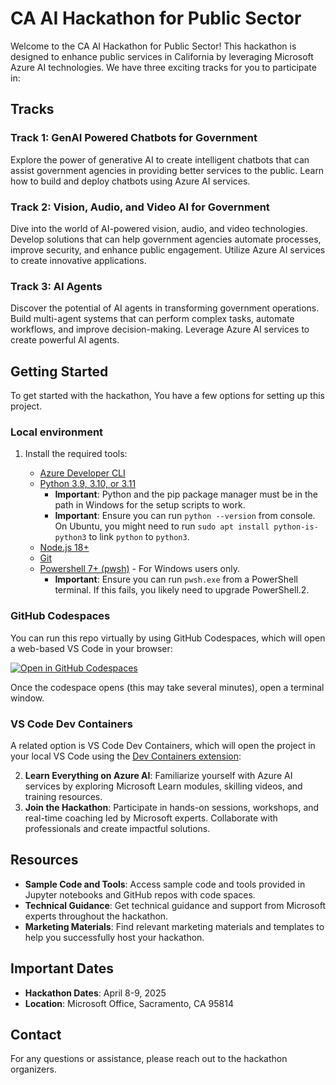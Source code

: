 # CA AI Hackathon for Public Sector

Welcome to the CA AI Hackathon for Public Sector! This hackathon is designed to enhance public services in California by leveraging Microsoft Azure AI technologies. We have three exciting tracks for you to participate in:

## Tracks

### Track 1: GenAI Powered Chatbots for Government
Explore the power of generative AI to create intelligent chatbots that can assist government agencies in providing better services to the public. Learn how to build and deploy chatbots using Azure AI services.

### Track 2: Vision, Audio, and Video AI for Government
Dive into the world of AI-powered vision, audio, and video technologies. Develop solutions that can help government agencies automate processes, improve security, and enhance public engagement. Utilize Azure AI services to create innovative applications.

### Track 3: AI Agents
Discover the potential of AI agents in transforming government operations. Build multi-agent systems that can perform complex tasks, automate workflows, and improve decision-making. Leverage Azure AI services to create powerful AI agents.

## Getting Started

To get started with the hackathon, You have a few options for setting up this project.

### Local environment

1. Install the required tools:

    - [Azure Developer CLI](https://aka.ms/azure-dev/install)
    - [Python 3.9, 3.10, or 3.11](https://www.python.org/downloads/)
      - **Important**: Python and the pip package manager must be in the path in Windows for the setup scripts to work.
      - **Important**: Ensure you can run `python --version` from console. On Ubuntu, you might need to run `sudo apt install python-is-python3` to link `python` to `python3`.
    - [Node.js 18+](https://nodejs.org/download/)
    - [Git](https://git-scm.com/downloads)
    - [Powershell 7+ (pwsh)](https://github.com/powershell/powershell) - For Windows users only.
      - **Important**: Ensure you can run `pwsh.exe` from a PowerShell terminal. If this fails, you likely need to upgrade PowerShell.2. 

### GitHub Codespaces

You can run this repo virtually by using GitHub Codespaces, which will open a web-based VS Code in your browser:

[![Open in GitHub Codespaces](https://img.shields.io/static/v1?style=for-the-badge&label=GitHub+Codespaces&message=Open&color=brightgreen&logo=github)](https://github.com/codespaces/new?hide_repo_select=true&ref=main&repo=599293758&machine=standardLinux32gb&devcontainer_path=.devcontainer%2Fdevcontainer.json&location=WestUs2)

Once the codespace opens (this may take several minutes), open a terminal window.

### VS Code Dev Containers

A related option is VS Code Dev Containers, which will open the project in your local VS Code using the [Dev Containers extension](https://marketplace.visualstudio.com/items?itemName=ms-vscode-remote.remote-containers):


2. **Learn Everything on Azure AI**: Familiarize yourself with Azure AI services by exploring Microsoft Learn modules, skilling videos, and training resources.
3. **Join the Hackathon**: Participate in hands-on sessions, workshops, and real-time coaching led by Microsoft experts. Collaborate with professionals and create impactful solutions.

## Resources

- **Sample Code and Tools**: Access sample code and tools provided in Jupyter notebooks and GitHub repos with code spaces.
- **Technical Guidance**: Get technical guidance and support from Microsoft experts throughout the hackathon.
- **Marketing Materials**: Find relevant marketing materials and templates to help you successfully host your hackathon.

## Important Dates

- **Hackathon Dates**: April 8-9, 2025
- **Location**: Microsoft Office, Sacramento, CA 95814

## Contact

For any questions or assistance, please reach out to the hackathon organizers.

